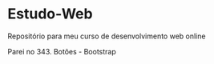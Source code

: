 # Estudo-Web
Repositório para meu curso de desenvolvimento web online

Parei no 343. Botões - Bootstrap
